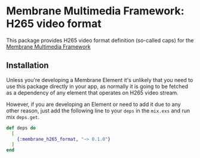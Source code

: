 # Membrane Multimedia Framework: H265 video format

This package provides H265 video format definition (so-called caps) for the [Membrane Multimedia Framework](https://membraneframework.org/)


## Installation

Unless you're developing a Membrane Element it's unlikely that you need to use this package directly in your app, as normally it is going to be fetched as a dependency of any element that operates on H265 video stream.

However, if you are developing an Element or need to add it due to any other reason, just add the following line to your `deps` in the `mix.exs` and run mix `deps.get`.

```elixir
def deps do
  [
    {:membrane_h265_format, "~> 0.1.0"}
  ]
end
```